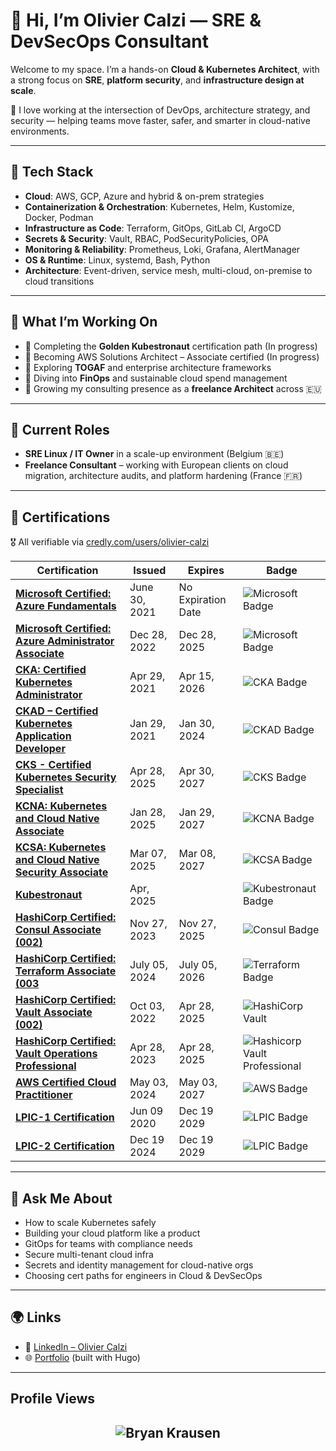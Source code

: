# 👋 Hi, I’m Olivier Calzi — SRE & DevSecOps Consultant

Welcome to my space. I’m a hands-on **Cloud & Kubernetes Architect**, with a strong focus on **SRE**, **platform security**, and **infrastructure design at scale**.

🚀 I love working at the intersection of DevOps, architecture strategy, and security — helping teams move faster, safer, and smarter in cloud-native environments.

---

## 🔧 Tech Stack

- **Cloud**: AWS, GCP, Azure and  hybrid & on-prem strategies  
- **Containerization & Orchestration**: Kubernetes, Helm, Kustomize, Docker, Podman
- **Infrastructure as Code**: Terraform, GitOps, GitLab CI, ArgoCD  
- **Secrets & Security**: Vault, RBAC, PodSecurityPolicies, OPA  
- **Monitoring & Reliability**: Prometheus, Loki, Grafana, AlertManager  
- **OS & Runtime**: Linux, systemd, Bash, Python 
- **Architecture**: Event-driven, service mesh, multi-cloud, on-premise to cloud transitions
---

## 🧠 What I’m Working On

- 🥇 Completing the **Golden Kubestronaut** certification path  (In progress)
- 🎯 Becoming AWS Solutions Architect – Associate certified (In progress)
- 📐 Exploring **TOGAF** and enterprise architecture frameworks  
- 💸 Diving into **FinOps** and sustainable cloud spend management  
- 🧰 Growing my consulting presence as a **freelance Architect** across 🇪🇺

---

## 🧳 Current Roles

- **SRE Linux / IT Owner** in a scale-up environment (Belgium 🇧🇪)  
- **Freelance Consultant** – working with European clients on cloud migration, architecture audits, and platform hardening (France 🇫🇷)

---
## 🧾 Certifications

🎖️ All verifiable via [credly.com/users/olivier-calzi](https://www.credly.com/users/olivier-calzi) 

| Certification | Issued | Expires | Badge |
|---------------|--------|---------|-------|
| **[Microsoft Certified: Azure Fundamentals](https://www.credly.com/earner/earned/badge/deaf63e1-5d89-49f9-be6c-7b833619bf12)** | June 30, 2021| No Expiration Date | ![Microsoft Badge](https://images.credly.com/size/680x680/images/be8fcaeb-c769-4858-b567-ffaaa73ce8cf/image.png) |
| **[Microsoft Certified: Azure Administrator Associate](https://www.credly.com/earner/earned/badge/09830588-7fe7-4732-af35-cff6206d9e66)** | Dec 28, 2022 | Dec 28, 2025 | ![Microsoft Badge](https://images.credly.com/size/680x680/images/336eebfc-0ac3-4553-9a67-b402f491f185/azure-administrator-associate-600x600.png) |
| **[CKA: Certified Kubernetes Administrator](https://www.credly.com/earner/earned/badge/e405d258-5a6e-4d8d-bed5-340237eb87b3)** | Apr 29, 2021 | Apr 15, 2026 | ![CKA Badge](https://images.credly.com/size/680x680/images/8b8ed108-e77d-4396-ac59-2504583b9d54/cka_from_cncfsite__281_29.png) |
| **[CKAD – Certified Kubernetes Application Developer](https://www.credly.com/earner/earned/badge/32936e2c-4532-4448-ab62-95fcce4135ff)** | Jan 29, 2021 | Jan 30, 2024 | ![CKAD Badge](https://images.credly.com/size/680x680/images/cc8adc83-1dc6-4d57-8e20-22171247e052/blob)|
| **[CKS - Certified Kubernetes Security Specialist](https://www.credly.com/earner/earned/badge/1d172860-7bcc-4d2c-abf2-d95147cad049)** | Apr 28, 2025 | Apr 30, 2027 | ![CKS Badge](https://images.credly.com/size/680x680/images/9945dfcb-1cca-4529-85e6-db1be3782210/kubernetes-security-specialist-logo2.png) |
| **[KCNA: Kubernetes and Cloud Native Associate](https://www.credly.com/earner/earned/badge/5dbd4311-a914-4575-8da3-a414ec70a763)** | Jan 28, 2025 | Jan 29, 2027 | ![KCNA Badge](https://images.credly.com/size/680x680/images/f28f1d88-428a-47f6-95b5-7da1dd6c1000/KCNA_badge.png) |
| **[KCSA: Kubernetes and Cloud Native Security Associate](https://www.credly.com/earner/earned/badge/bd276c5a-c209-426f-8396-06e486092765)** | Mar 07, 2025 | Mar 08, 2027 | ![KCSA Badge](https://images.credly.com/size/680x680/images/67dd8a95-8876-4051-9cb9-3d97c204f85a/image.png) |
| **[Kubestronaut](https://www.credly.com/earner/earned/badge/e405d258-5a6e-4d8d-bed5-340237eb87b3)** | Apr, 2025 |  | ![Kubestronaut Badge](https://images.credly.com/size/680x680/images/cd6c6449-6814-4613-a2d3-13cf4ac5be4f/image.png)|
| **[HashiCorp Certified: Consul Associate (002)](https://www.credly.com/earner/earned/badge/0997f85c-7b71-4822-8b6a-47f478f852e2)** | Nov 27, 2023 | Nov 27, 2025 | ![Consul Badge](https://images.credly.com/size/680x680/images/5a1ba86e-8a0f-44cb-b7e2-4c192480fedf/image.png) |
| **[HashiCorp Certified: Terraform Associate (003](https://www.credly.com/earner/earned/badge/00af26c2-c121-4c3e-81c3-3023f31bbe88)**| July 05, 2024 | July 05, 2026 | ![Terraform Badge](https://images.credly.com/size/680x680/images/ed4be915-68f8-428a-b332-40ded9084ee5/blob) |
| **[HashiCorp Certified: Vault Associate (002)](https://www.credly.com/earner/earned/badge/c5ab9f15-8b43-478d-85ed-c0eaa9be0607)** |Oct 03, 2022 | Apr 28, 2025 | ![HashiCorp Vault](https://images.credly.com/size/680x680/images/fd1bf1cf-dc60-4868-b3a3-9b93e8af763c/image.png) |
| **[HashiCorp Certified: Vault Operations Professional](https://www.credly.com/earner/earned/badge/a4e668fe-028f-4a0f-9525-5532da077133)** | Apr 28, 2023 | Apr 28, 2025 | ![Hashicorp Vault Professional](https://images.credly.com/size/680x680/images/4a65415b-798d-4a82-9aff-c642ca0245f8/image.png) |
| **[AWS Certified Cloud Practitioner](https://www.credly.com/earner/earned/badge/08b0f4ea-f912-44e0-9e21-31e31d8fcb6f)** | May 03, 2024 | May 03, 2027 | ![AWS Badge](https://images.credly.com/size/680x680/images/00634f82-b07f-4bbd-a6bb-53de397fc3a6/image.png) |
| **[LPIC-1 Certification](https://www.credly.com/earner/earned/badge/3cabed9a-b1a6-406c-bf99-0c383039e81a)** | Jun 09 2020 | Dec 19 2029 | ![LPIC Badge](https://images.credly.com/size/680x680/images/45cd9227-7575-449b-bcf2-032b722d3ae8/blob)
| **[LPIC-2 Certification](https://www.credly.com/earner/earned/badge/073001af-b95e-4cd9-8d88-bf09920a7533)** | Dec 19 2024 | Dec 19 2029 | ![LPIC Badge](https://images.credly.com/size/680x680/images/2afe230e-b8fb-4ad7-b94c-9ffca10e4d3f/blob)


---
## 💬 Ask Me About

- How to scale Kubernetes safely  
- Building your cloud platform like a product  
- GitOps for teams with compliance needs  
- Secure multi-tenant cloud infra  
- Secrets and identity management for cloud-native orgs  
- Choosing cert paths for engineers in Cloud & DevSecOps

---

## 🌍 Links

- 🔗 [LinkedIn – Olivier Calzi](https://www.linkedin.com/in/oliviercalzi)  
- 🌐 [Portfolio](https://portefolio.calzi.eu) (built with Hugo)  

---

## Profile Views

<h2 align="center"> <img src="https://komarev.com/ghpvc/?username=ocalzi" alt="Bryan Krausen" /> <h2>
